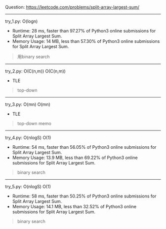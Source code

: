Question: https://leetcode.com/problems/split-array-largest-sum/

---

try_1.py: O(logn)
* Runtime: 28 ms, faster than 97.27% of Python3 online submissions for Split Array Largest Sum.
* Memory Usage: 14 MB, less than 57.30% of Python3 online submissions for Split Array Largest Sum.

> 用binary search

---

try_2.py: O(C(n,m)) O(C(n,m))

* TLE

> top-down

---

try_3.py: O(mn) O(mn)

* TLE

> top-down memo

---

try_4.py: O(nlogS) O(1)

* Runtime: 54 ms, faster than 56.05% of Python3 online submissions for Split Array Largest Sum.
* Memory Usage: 13.9 MB, less than 69.22% of Python3 online submissions for Split Array Largest Sum.

> binary search

---

try_5.py: O(nlogS) O(1)

* Runtime: 58 ms, faster than 50.25% of Python3 online submissions for Split Array Largest Sum.
* Memory Usage: 14.1 MB, less than 32.52% of Python3 online submissions for Split Array Largest Sum.

> binary search
